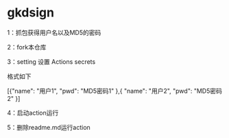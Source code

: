 # gkdsign

1：抓包获得用户名以及MD5的密码
 
2：fork本仓库  

3：setting 设置 Actions secrets 

格式如下

[{"name": "用户1", "pwd": "MD5密码1" },{ "name": "用户2", "pwd": "MD5密码2" }]

4：启动action运行

5：删除readme.md运行action

